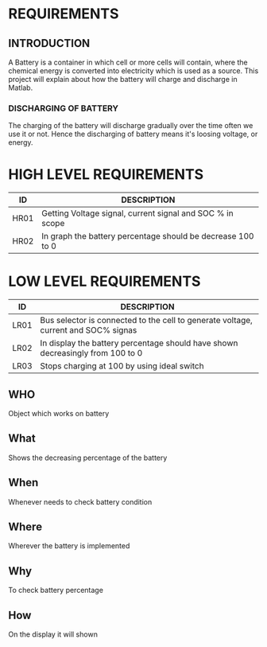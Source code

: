 # REQUIREMENTS
## INTRODUCTION
A Battery is a container in which cell or more cells will contain, where the chemical energy is converted into electricity 
which is used as a source. This project will explain about how the battery will charge and discharge in Matlab.
### DISCHARGING OF BATTERY
The charging of the battery will discharge gradually over the time often we use it or not. Hence the discharging of battery means
it's loosing voltage, or energy.





# HIGH LEVEL REQUIREMENTS

| ID | DESCRIPTION | 
| --- | --- |
| HR01 | Getting Voltage signal, current signal and SOC % in scope |
| HR02 | In graph the battery percentage should be decrease 100 to 0 |

# LOW LEVEL REQUIREMENTS

| ID | DESCRIPTION |
| --- | --- |
| LR01 | Bus selector is connected to the cell to generate voltage, current and SOC% signas | 
| LR02 | In display the battery percentage should have shown decreasingly from 100 to 0 |
| LR03 | Stops charging at 100 by using ideal switch |


## WHO
Object which works on battery
## What
Shows the decreasing percentage of the battery
## When
Whenever needs to check battery condition
## Where
Wherever the battery is implemented
## Why 
To check battery percentage 
## How
On the display it will shown

